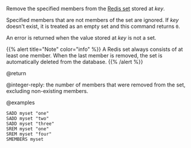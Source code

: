Remove the specified members from the [Redis set](/docs/data-types/sets) stored at _key_.

Specified members that are not members of the set are ignored.
If _key_ doesn't exist, it is treated as an empty set and this command returns
`0`.

An error is returned when the value stored at _key_ is not a set.

{{% alert title="Note" color="info" %}}
A Redis set always consists of at least one member.
When the last member is removed, the set is automatically deleted from the database.
{{% /alert %}}

@return

@integer-reply: the number of members that were removed from the set, excluding non-existing members.

@examples

```cli
SADD myset "one"
SADD myset "two"
SADD myset "three"
SREM myset "one"
SREM myset "four"
SMEMBERS myset
```
